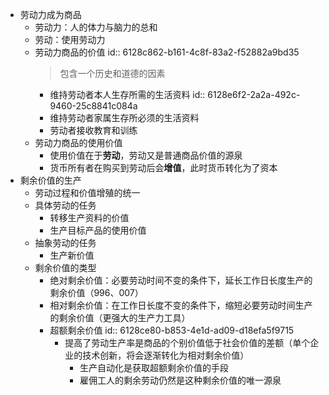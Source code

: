 - 劳动力成为商品
	- 劳动力：人的体力与脑力的总和
	- 劳动：使用劳动力
	- 劳动力商品的价值
	  id:: 6128c862-b161-4c8f-83a2-f52882a9bd35
	  > 包含一个历史和道德的因素
		- 维持劳动者本人生存所需的生活资料
		  id:: 6128e6f2-2a2a-492c-9460-25c8841c084a
		- 维持劳动者家属生存所必须的生活资料
		- 劳动者接收教育和训练
	- 劳动力商品的使用价值
		- 使用价值在于**劳动**，劳动又是普通商品价值的源泉
		- 货币所有者在购买到劳动后会**增值**，此时货币转化为了资本
- 剩余价值的生产
	- 劳动过程和价值增殖的统一
	- 具体劳动的任务
		- 转移生产资料的价值
		- 生产目标产品的使用价值
	- 抽象劳动的任务
		- 生产新价值
	- 剩余价值的类型
		- 绝对剩余价值：必要劳动时间不变的条件下，延长工作日长度生产的剩余价值（996、007）
		- 相对剩余价值：在工作日长度不变的条件下，缩短必要劳动时间生产的剩余价值（更强大的生产力工具）
		- 超额剩余价值
		  id:: 6128ce80-b853-4e1d-ad09-d18efa5f9715
			- 提高了劳动生产率是商品的个别价值低于社会价值的差额（单个企业的技术创新，将会逐渐转化为相对剩余价值）
				- 生产自动化是获取超额剩余价值的手段
				- 雇佣工人的剩余劳动仍然是这种剩余价值的唯一源泉